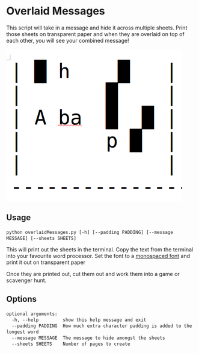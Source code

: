 # Overlaid Messages
This script will take in a message and hide it across multiple sheets.  Print those sheets on transparent paper and when they are overlaid on top of each other, you will see your combined message!

![combined](combined.gif)

## Usage
    python overlaidMessages.py [-h] [--padding PADDING] [--message MESSAGE] [--sheets SHEETS]

This will print out the sheets in the terminal. Copy the text from the terminal into your favourite word processor.  Set the font to a [monospaced font](https://en.wikipedia.org/wiki/List_of_monospaced_typefaces) and print it out on transparent paper

Once they are printed out, cut them out and work them into a game or scavenger hunt.

## Options
```
optional arguments:
  -h, --help         show this help message and exit
  --padding PADDING  How much extra character padding is added to the longest word
  --message MESSAGE  The message to hide amongst the sheets
  --sheets SHEETS    Number of pages to create
```
